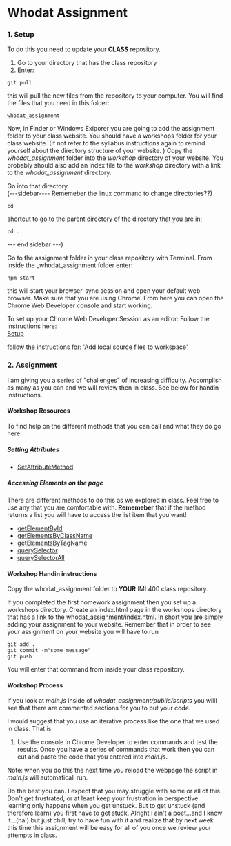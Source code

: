 # Whodat Assignment

### 1. Setup
To do this you need to update your __CLASS__ repository. 
1. Go to your directory that has the class repository  
2. Enter:  

```
git pull

```

this will pull the new files from the repository to your computer. You will find the files that you need in this folder:


```
whodat_assignment
```

Now, in Finder or Windows Exlporer you are going to add the assignment folder to your class website. You should have a workshops folder for your class website. (If not refer to the syllabus instructions again to remind yourself about the directory structure of your website. ) Copy the _whodat\_assignment_ folder into the _workshop_ directory of your website. You probably should also add an index file to the _workshop_ directory with a link to the _whodat\_assignment_ directory.

Go into that directory.  
(---sidebar---- Rememeber the linux command to change directories??)

```
cd
```

shortcut to go to the parent directory of the directory that you are in:  

```
cd ..
```
--- end sidebar ---)


Go to the assignment folder in your class repository with Terminal. From inside the _whodat\_assignment folder enter:

```
npm start
```

this will start your browser-sync session and open your default web browser. Make sure that you are using Chrome. From here you can open the Chrome Web Developer console and start working.

To set up your Chrome Web Developer Session as an editor:
Follow the instructions here:  
[Setup](https://developer.chrome.com/devtools/docs/workspaces)

follow the instructions for: 'Add local source files to workspace'


### 2. Assignment
I am giving you a series of "challenges" of increasing difficulty. Accomplish as many as you can and we will review then in class. See below for handin instructions.

#### Workshop Resources
To find help on the different methods that you can call and what they do go here:

##### Setting Attributes
* [SetAttributeMethod](https://developer.mozilla.org/en-US/docs/Web/API/Element/setAttribute)

##### Accessing Elements on the page
There are different methods to do this as we explored in class. Feel free to use any that you are comfortable with. __Rememeber__ that if the method returns a list you will have to access the list item that you want!  

* [getElementById](https://developer.mozilla.org/en-US/docs/Web/API/Document/getElementById)  
* [getElementsByClassName](https://developer.mozilla.org/en-US/docs/Web/API/Document/getElementsByClassName)  
* [getElementsByTagName](https://developer.mozilla.org/en-US/docs/Web/API/Document/getElementsByTagName)  
* [querySelector](https://developer.mozilla.org/en-US/docs/Web/API/Document/querySelector)
* [querySelectorAll](https://developer.mozilla.org/en-US/docs/Web/API/Document/querySelectorAll)



#### Workshop Handin instructions
Copy the whodat_assignment folder to __YOUR__ IML400 class repository.  

If you completed the first homework assignment then you set up a workshops directory. Create an index.html page in the workshops directory that has a link to the whodat\_assignment/index.html. In short you are simply adding your assignment to your website. Remember that in order to see your assignment on your website you will have to run

```
git add .
git commit -m"some message"
git push
```

You will enter that command from inside your class repository.

#### Workshop Process
If you look at _main.js_ inside of _whodat\_assignment/public/scripts_ you willl see that there are commented sections for you to put your code.

I would suggest that you use an iterative process like the one that we used in class. That is:

1. Use the console in Chrome Developer to enter commands and test the results. Once you have a series of commands that work then you can cut and paste the code that you entered into _main.js_.  

Note: when you do this the next time you reload the webpage the script in _main.js_ will automaticall run.  

Do the best you can. I expect that you may struggle with some or all of this. Don't get frustrated, or at least keep your frustration in perspective: learning only happens when you get unstuck. But to get unstuck (and therefore learn) you first have to get stuck. Alright I ain't a poet...and I know it...(ha!) but just chill, try to have fun with it and realize that by next week this time this assignment will be easy for all of you once we review your attempts in class. 


